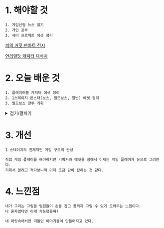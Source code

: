 # 1. 해야할 것
```
1. 게임산업 뉴스 읽기
2. 개인 공부
3. 세미 프로젝트 에셋 정리
```
[피의 거짓:팬아트 전시](https://www.gamemeca.com/view.php?gid=1743719)

[언리얼5: 캐릭터 재배치](https://www.youtube.com/watch?v=l27_nz7UYaY)


# 2. 오늘 배운 것
```
1. 플레이어블 캐릭터 에셋 정리
2. 1스테이지 몬스터(보스, 필드보스, 일반) 에셋 정리
3. 필드보스 전투 기획
```
<details>
<summary>접기/펼치기</summary>

플레이어블 캐릭터

![image](https://github.com/JM94Ent/TIL-WIL/assets/143363550/0a131c9e-f0ce-4df2-bdb1-715ee21b3080)


일반 몬스터

![image](https://github.com/JM94Ent/TIL-WIL/assets/143363550/bca855d4-8c37-4139-8bf6-f19aa131b112)


필드 보스 

![image](https://github.com/JM94Ent/TIL-WIL/assets/143363550/7d78c53b-3377-4638-ab62-c8f815074398)
![image](https://github.com/JM94Ent/TIL-WIL/assets/143363550/cf859a6f-d868-49d3-bde3-cdb4634ec0ce)


![image](https://github.com/JM94Ent/TIL-WIL/assets/143363550/e18509f8-b532-4046-8e0c-7c3b70caa1e5)

![image](https://github.com/JM94Ent/TIL-WIL/assets/143363550/c34d98f0-03e8-4323-9eb7-02df0279b69c)

![image](https://github.com/JM94Ent/TIL-WIL/assets/143363550/57ab686c-c41c-4ad7-b451-1605cdf7003d)

![image](https://github.com/JM94Ent/TIL-WIL/assets/143363550/ac8f9bbd-1e11-48ee-bf99-a9ec6f21a6ea)

</details>



# 3. 개선
```
1 스테이지의 전체적인 게임 구도의 완성

직접 게임 플레이를 해야하지만 기획서와 에셋을 정해서 이제는 게임 플레이가 눈으로 그려진다.
기획서 쓸려고 적다보니까 이제 조금 감이 잡히는 것 같다.
```


# 4. 느낀점
```
내가 그리는 그림을 팀원들이 손을 잡고 끝까지 그릴 수 있게 도와주는 느낌이다.
나 혼자였다면 이게 가능했을까?

내 머릿속에서만 떠돌던 이야기들이 만들어지고 있다.
```


